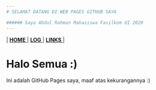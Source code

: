```yaml
---
# SELAMAT DATANG DI WEB PAGES GITHUB SAYA 

###### Saya Abdul Rahman Mahasiswa Fasilkom UI 2020
---
```

| [ **HOME** ]() | [ **LOG** ](TXT/MyLog.txt) | [ **LINKS** ](LINKS) |

# Halo Semua :)

Ini adalah GitHub Pages saya, maaf atas kekurangannya :)
